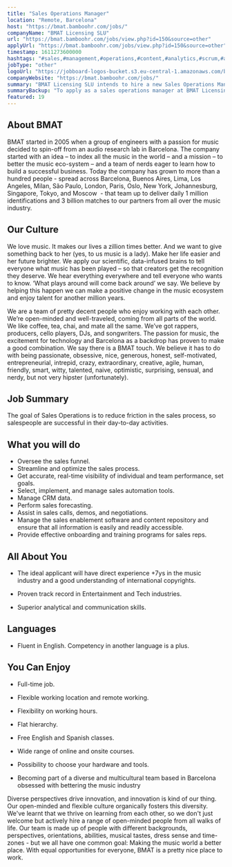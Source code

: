 ```yaml
---
title: "Sales Operations Manager"
location: "Remote, Barcelona"
host: "https://bmat.bamboohr.com/jobs/"
companyName: "BMAT Licensing SLU"
url: "https://bmat.bamboohr.com/jobs/view.php?id=150&source=other"
applyUrl: "https://bmat.bamboohr.com/jobs/view.php?id=150&source=other"
timestamp: 1611273600000
hashtags: "#sales,#management,#operations,#content,#analytics,#scrum,#analysis,#crm,#English,#optimization"
jobType: "other"
logoUrl: "https://jobboard-logos-bucket.s3.eu-central-1.amazonaws.com/bmat-licensing-slu"
companyWebsite: "https://bmat.bamboohr.com/jobs/"
summary: "BMAT Licensing SLU intends to hire a new Sales Operations Manager. If you have +7ys direct experience in the music industry and a good understanding of international copyrights, consider applying."
summaryBackup: "To apply as a sales operations manager at BMAT Licensing SLU, you preferably need to have some knowledge of: #sales, #management, #operations."
featured: 19
---
```


## About BMAT 

BMAT started in 2005 when a group of engineers with a passion for music decided to spin-off from an audio research lab in Barcelona. The company started with an idea – to index all the music in the world – and a mission – to better the music eco-system – and a team of nerds eager to learn how to build a successful business. Today the company has grown to more than a hundred people - spread across Barcelona, Buenos Aires, Lima, Los Angeles, Milan, São Paulo, London, Paris, Oslo, New York, Johannesburg, Singapore, Tokyo, and Moscow  - that team up to deliver daily 1 million identifications and 3 billion matches to our partners from all over the music industry.

## Our Culture 

We love music. It makes our lives a zillion times better. And we want to give something back to her (yes, to us music is a lady). Make her life easier and her future brighter. We apply our scientific, data-infused brains to tell everyone what music has been played – so that creators get the recognition they deserve. We hear everything everywhere and tell everyone who wants to know. ‘What plays around will come back around’ we say. We believe by helping this happen we can make a positive change in the music ecosystem and enjoy talent for another million years.

We are a team of pretty decent people who enjoy working with each other. We’re open-minded and well-traveled, coming from all parts of the world. We like coffee, tea, chai, and mate all the same. We’ve got rappers, producers, cello players, DJs, and songwriters. The passion for music, the excitement for technology and Barcelona as a backdrop has proven to make a good combination. We say there is a BMAT touch. We believe it has to do with being passionate, obsessive, nice, generous, honest, self-motivated, entrepreneurial, intrepid, crazy, extraordinary, creative, agile, human, friendly, smart, witty, talented, naive, optimistic, surprising, sensual, and nerdy, but not very hipster (unfortunately).

## Job Summary

The goal of Sales Operations is to reduce friction in the sales process, so salespeople are successful in their day-to-day activities. 

## What you will do

*   Oversee the sales funnel.
*   Streamline and optimize the sales process.
*   Get accurate, real-time visibility of individual and team performance, set goals.
*   Select, implement, and manage sales automation tools.
*   Manage CRM data.
*   Perform sales forecasting.
*   Assist in sales calls, demos, and negotiations.
*   Manage the sales enablement software and content repository and ensure that all information is easily and readily accessible.
*   Provide effective onboarding and training programs for sales reps.

## All About You

*   The ideal applicant will have direct experience +7ys in the music industry and a good understanding of international copyrights.  
    
*   Proven track record in Entertainment and Tech industries. 
*   Superior analytical and communication skills. 

## Languages

*   Fluent in English. Competency in another language is a plus.

## You Can Enjoy

*   Full-time job.
*   Flexible working location and remote working.
*   Flexibility on working hours.
*   Flat hierarchy.  
    
*   Free English and Spanish classes.
*   Wide range of online and onsite courses.
*   Possibility to choose your hardware and tools.  
    
*   Becoming part of a diverse and multicultural team based in Barcelona obsessed with bettering the music industry

Diverse perspectives drive innovation, and innovation is kind of our thing. Our open-minded and flexible culture organically fosters this diversity. We've learnt that we thrive on learning from each other, so we don't just welcome but actively hire a range of open-minded people from all walks of life. Our team is made up of people with different backgrounds, perspectives, orientations, abilities, musical tastes, dress sense and time-zones - but we all have one common goal: Making the music world a better place. With equal opportunities for everyone, BMAT is a pretty nice place to work.
